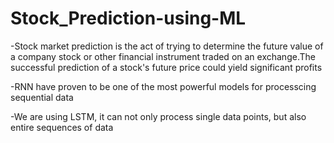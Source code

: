 # Stock_Prediction-using-ML
-Stock market prediction is the act of trying to determine the future value of a company stock or other financial instrument traded on an exchange.The successful prediction of a stock's future price could yield significant profits

-RNN have proven to be one of the most powerful models for processcing sequential data

-We are using LSTM, it can not only process single data points, but also entire sequences of data
